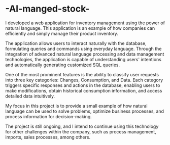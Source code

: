 # -AI-manged-stock-
I developed a web application for inventory management using the power of natural language. This application is an example of how companies can efficiently and simply manage their product inventory.

The application allows users to interact naturally with the database, formulating queries and commands using everyday language. Through the integration of advanced natural language processing and data management technologies, the application is capable of understanding users' intentions and automatically generating customized SQL queries.

One of the most prominent features is the ability to classify user requests into three key categories: Changes, Consumption, and Data. Each category triggers specific responses and actions in the database, enabling users to make modifications, obtain historical consumption information, and access detailed data intuitively.

My focus in this project is to provide a small example of how natural language can be used to solve problems, optimize business processes, and process information for decision-making.

The project is still ongoing, and I intend to continue using this technology for other challenges within the company, such as process management, imports, sales processes, among others.
